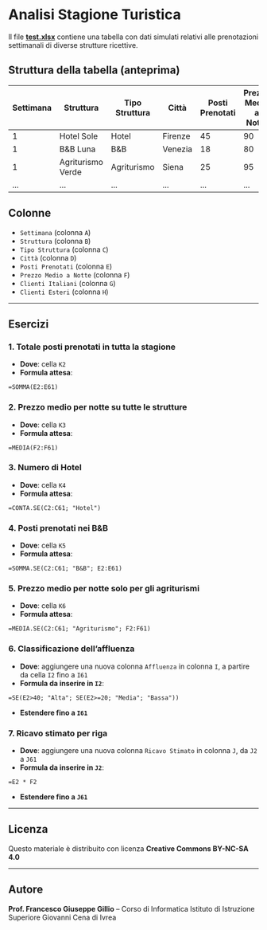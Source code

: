 # Analisi Stagione Turistica

Il file **[test.xlsx](test.xlsx)** contiene una tabella con dati simulati relativi alle prenotazioni settimanali di diverse strutture ricettive.

## Struttura della tabella (anteprima)

| Settimana | Struttura          | Tipo Struttura | Città       | Posti Prenotati | Prezzo Medio a Notte | Clienti Italiani | Clienti Esteri | 
|-----------|--------------------|----------------|-------------|------------------|------------------------|-------------------|----------------|
| 1         | Hotel Sole   | Hotel          | Firenze     | 45               | 90                    | 30                | 15             | 
| 1         | B&B Luna | B&B            | Venezia     | 18               | 80                     | 12                | 6              | 
| 1         | Agriturismo Verde   | Agriturismo    | Siena       | 25               | 95                     | 20                | 5              | 
| ...       | ...                | ...            | ...         | ...              | ...                    | ...               | ...            | 

## Colonne

- `Settimana` (colonna `A`)
- `Struttura` (colonna `B`)
- `Tipo Struttura` (colonna `C`)
- `Città` (colonna `D`)
- `Posti Prenotati` (colonna `E`)
- `Prezzo Medio a Notte` (colonna `F`)
- `Clienti Italiani` (colonna `G`)
- `Clienti Esteri` (colonna `H`)

---

## Esercizi

### 1. **Totale posti prenotati in tutta la stagione**

- **Dove**: cella `K2`
- **Formula attesa**:

```excel
=SOMMA(E2:E61)
````

### 2. **Prezzo medio per notte su tutte le strutture**

- **Dove**: cella `K3`
- **Formula attesa**:

```excel
=MEDIA(F2:F61)
```

### 3. **Numero di Hotel**

- **Dove**: cella `K4`
- **Formula attesa**:

```excel
=CONTA.SE(C2:C61; "Hotel")
```

### 4. **Posti prenotati nei B\&B**

- **Dove**: cella `K5`
- **Formula attesa**:

```excel
=SOMMA.SE(C2:C61; "B&B"; E2:E61)
```

### 5. **Prezzo medio per notte solo per gli agriturismi**

- **Dove**: cella `K6`
- **Formula attesa**:

```excel
=MEDIA.SE(C2:C61; "Agriturismo"; F2:F61)
```

### 6. **Classificazione dell’affluenza**

- **Dove**: aggiungere una nuova colonna `Affluenza` in colonna `I`, a partire da cella `I2` fino a `I61`
- **Formula da inserire in `I2`**:

```excel
=SE(E2>40; "Alta"; SE(E2>=20; "Media"; "Bassa"))
```

- **Estendere fino a `I61`**

### 7. **Ricavo stimato per riga**

- **Dove**: aggiungere una nuova colonna `Ricavo Stimato` in colonna `J`, da `J2` a `J61`
- **Formula da inserire in `J2`**:

```excel
=E2 * F2
```

- **Estendere fino a `J61`**

---

## Licenza

Questo materiale è distribuito con licenza **Creative Commons BY-NC-SA 4.0**

---

## Autore

**Prof. Francesco Giuseppe Gillio** – Corso di Informatica
Istituto di Istruzione Superiore Giovanni Cena di Ivrea
